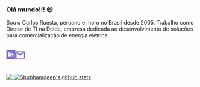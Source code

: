 ### Olá mundo!!! 😄

Sou o Carlos Ruesta, peruano e moro no Brasil desde 2005. Trabalho como Diretor de TI na Dcide, empresa dedicada ao desenvolvimento de soluções para comercialização de energia elétrica.

<br>

  <a href="https://www.linkedin.com/in/marivaldotorres/">
    <img align="left" alt="Junior Torres | Linkedin" width="24px" src="https://github.com/JuniorTorresMTJ/JuniorTorresMTJ/blob/master/image/linkedin.svg" />
  </a>

  <a href="mailto:carlos_ruesta@yahoo.es">
    <img align="left" alt="Carlos Ruesta | Mail" width="26px" src="https://github.com/JuniorTorresMTJ/JuniorTorresMTJ/blob/master/image/gmail.svg" />
  </a>

<br><br>

<a href="https://github.com/carlosruesta">
  <img align="center" src="https://github-readme-stats.vercel.app/api/top-langs/?username=carlosruesta&&langs_count=3&theme=tokyonight&hide_langs_below=1" />
</a>

<a href="https://github.com/carlosruesta">
 <img align="center" src="https://github-readme-stats.vercel.app/api?username=carlosruesta&show_icons=true&theme=tokyonight&line_height=27" alt="Shubhamdeep's github stats"/>
</a>
<br>

<!--

#### Tudo começou na escola

- Comecei a desenvolver em Basic na escola e planilhas Qpro.
- Na faculdade trabalhei bastante com linguagens diversas: pascal, turbo pascal, c, c++, visual c++, java, visual basic e visual foxpro.
- Naquele tempo fiz praticamente nada para web, tudo era para desktop, pois era o que no momento comandava os negócios. Aliás, acho que somente fiz um site estático que compilava uma série de outros sites interessantes.

#### Primeiros trabalhos foram para desktop
- Profissionalmente, comecei desenvolvendo por conta própria uma aplicação desktop em Visual Basic e Access. Depois de 2 meses de trabalho, joguei tudo fora e refiz a aplicação desktop em Visual FoxPro com uma base de dados própria baseada em arquivos DBF. Essa aplicação atende até hoje o faturamento de uma instituição de ensino no Peru. Cada certo tempo o dono da escola me liga para me solicitar a senha de instalação pois perdeu o servidor e teve que reinstalar, rsrsrs.

#### A vida na Web

Essa parte da minha começou por obrigação: ou pagava ou fazia, rsrs. Ai fiz o site do meu casamento usando PHP, HTML, Javascript e CSS. Tudo feito com google. O site era basicamente estático, mas tinha uma parte de comentários e "mensagens aos noivos" que gravava num banco mysql e enviava um e-mail notificando a mensagem, rsrs. Tudo feito na unha, zero framework para nada. Naquele tempo sabia nada de desenvolvimento web.







Para adicionar mais firulas procurar ajuda em https://shields.io/

**carlosruesta/carlosruesta** is a ✨ _special_ ✨ repository because its `README.md` (this file) appears on your GitHub profile.

Here are some ideas to get you started:

- 🔭 I’m currently working on ...
- 🌱 I’m currently learning ...
- 👯 I’m looking to collaborate on ...
- 🤔 I’m looking for help with ...
- 💬 Ask me about ...
- 📫 How to reach me: ...
- 😄 Pronouns: ...
- ⚡ Fun fact: ...

 ### Hi there! 😁

My name is Felipe Fialho from Brazil (🇧🇷). I've been working as Front-End Developer since 2009 and currently I'm Tech Lead at [Juntos Somos Mais](https://juntossomosmais.com.br). I'm passionate about open source projects, so I've created some projects as [Front-end BR](https://github.com/frontendbr) and I've always loved to produce a lot of content during my career.

In my free time I like to play (and watch) soccer (⚽️), to watch movies (🎞️) and series (📺), to read books (📚), to listen to music (🎵) and eventually I like to philosophize about life with a beer (🍺).

Would you like to find me?

[![Blog Badge](https://img.shields.io/badge/Blog-felipefialho.com-black)](https://felipefialho.com/blog)
[![Youtube Badge](https://img.shields.io/badge/-Youtube-FF0000?style=flat-square&labelColor=FF0000&logo=youtube&logoColor=white&link=https://youtube.com/c/FelipeFialhoDev)](https://youtube.com/c/FelipeFialhoDev)
[![Twitter Badge](https://img.shields.io/badge/-Twitter-1ca0f1?style=flat-square&labelColor=1ca0f1&logo=twitter&logoColor=white&link=https://twitter.com/felipefialho_)](https://twitter.com/felipefialho_)
[![Linkedin Badge](https://img.shields.io/badge/-LinkedIn-blue?style=flat-square&logo=Linkedin&logoColor=white&link=https://www.linkedin.com/in/felipefialho)](https://www.linkedin.com/in/felipefialho)
-->
